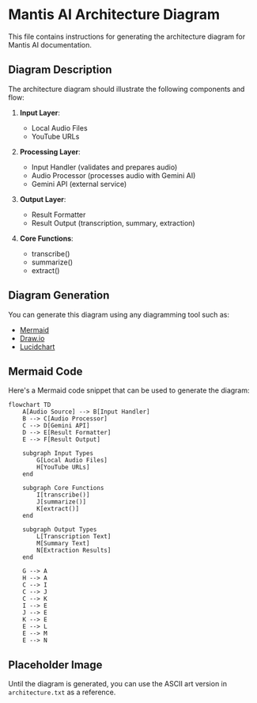 # Mantis AI Architecture Diagram

This file contains instructions for generating the architecture diagram for Mantis AI documentation.

## Diagram Description

The architecture diagram should illustrate the following components and flow:

1. **Input Layer**:
   - Local Audio Files
   - YouTube URLs

2. **Processing Layer**:
   - Input Handler (validates and prepares audio)
   - Audio Processor (processes audio with Gemini AI)
   - Gemini API (external service)

3. **Output Layer**:
   - Result Formatter
   - Result Output (transcription, summary, extraction)

4. **Core Functions**:
   - transcribe()
   - summarize()
   - extract()

## Diagram Generation

You can generate this diagram using any diagramming tool such as:
- [Mermaid](https://mermaid.js.org/)
- [Draw.io](https://app.diagrams.net/)
- [Lucidchart](https://www.lucidchart.com/)

## Mermaid Code

Here's a Mermaid code snippet that can be used to generate the diagram:

```mermaid
flowchart TD
    A[Audio Source] --> B[Input Handler]
    B --> C[Audio Processor]
    C --> D[Gemini API]
    D --> E[Result Formatter]
    E --> F[Result Output]
    
    subgraph Input Types
        G[Local Audio Files]
        H[YouTube URLs]
    end
    
    subgraph Core Functions
        I[transcribe()]
        J[summarize()]
        K[extract()]
    end
    
    subgraph Output Types
        L[Transcription Text]
        M[Summary Text]
        N[Extraction Results]
    end
    
    G --> A
    H --> A
    C --> I
    C --> J
    C --> K
    I --> E
    J --> E
    K --> E
    E --> L
    E --> M
    E --> N
```

## Placeholder Image

Until the diagram is generated, you can use the ASCII art version in `architecture.txt` as a reference. 
